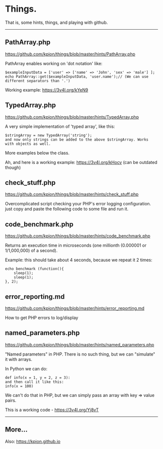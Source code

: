 # Things.

That is, some hints, things, and playing with github.

---

## PathArray.php
https://github.com/kpion/things/blob/master/hints/PathArray.php

PathArray enables working on 'dot notation'  like:
```
$exampleInputData = ['user' => ['name' => 'John', 'sex' => 'male'] ];
echo PathArray::get($exampleInputData, 'user.name');// (We can use different separators than '.')
```

Working example: https://3v4l.org/kYeN9


## TypedArray.php
https://github.com/kpion/things/blob/master/hints/TypedArray.php

A very simple implementation of 'typed array', like this:
```
$stringArray = new TypedArray('string');
and now only strings can be added to the above $stringArray. Works with objects as well.
```
More examples below the class.

Ah, and here is a working example: https://3v4l.org/kHocv (can be outdated though)


## check_stuff.php
https://github.com/kpion/things/blob/master/hints/check_stuff.php


Overcomplicated script checking your PHP's error logging configuration.
just copy and paste the following code to some file and run it.


## code_benchmark.php
https://github.com/kpion/things/blob/master/hints/code_benchmark.php

Returns an execution time in microseconds (one millionth (0.000001 or 1/1,000,000) of a second). 

Example: this should take about 4 seconds, because we repeat it 2 times: 
```
echo benchmark (function(){
    sleep(1);
    sleep(1);
}, 2);
```

## error_reporting.md
https://github.com/kpion/things/blob/master/hints/error_reporting.md

How to get PHP errors to log/display

## named_parameters.php
https://github.com/kpion/things/blob/master/hints/named_parameters.php

"Named parameters" in PHP. There is no such thing, but we can "simulate" it with arrays.

In Python we can do:
```
def info(x = 1, y = 2, z = 3):
and then call it like this:
info(x = 100)
```
We can't do that in PHP, but we can simply pass an array with key => value pairs.

This is a working code - https://3v4l.org/Yj8vT

---

## More...

Also: https://kpion.github.io

